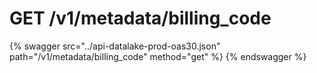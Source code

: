 # GET /v1/metadata/billing_code

{% swagger src="../api-datalake-prod-oas30.json" path="/v1/metadata/billing_code" method="get" %}
{% endswagger %}

